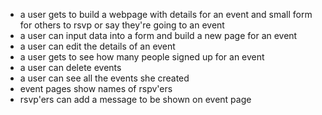 * a user gets to build a webpage with details for an event and small form for others to rsvp or say they're going to an event
* a user can input data into a form and build a new page for an event
* a user can edit the details of an event
* a user gets to see how many people signed up for an event
* a user can delete events
* a user can see all the events she created
* event pages show names of rspv'ers
* rsvp'ers can add a message to be shown on event page
